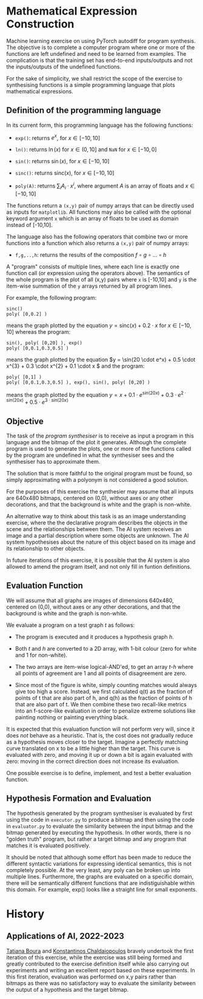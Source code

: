 # Mathematical Expression Construction

Machine learning exercise on using PyTorch autodiff for program
synthesis. The objective is to complete a computer program where
one or more of the functions are left undefined and need to be
learned from examples. The complication is that the training set
has end-to-end inputs/outputs and not the inputs/outputs of the
undefined functions.

For the sake of simplicity, we shall restrict the scope of the
exercise to synthesising functions is a simple programming language
that plots mathematical expressions.


## Definition of the programming language

In its current form, this programming language has the following
functions:

 - `exp()`: returns $e^x$, for $x \in [-10,10]$

 - `ln()`: returns $\ln(x)$ for $x \in (0,10]$ and `NaN` for
   $x \in [-10,0]$

 - `sin()`: returns $\sin(x)$, for $x \in [-10,10]$

 - `sinc()`: returns $\mathrm{sinc}(x)$, for $x \in [-10,10]$

 - `poly(A)`: returns $\sum_{i} A_i \cdot x^i$,
    where argument $A$ is an array of floats and $x \in [-10,10]$

The functions return a `(x,y)` pair of numpy arrays that can be
directly used as inputs for `matplotlib`. All functions may also
be called with the optional keyword argument `x` which is an array
of floats to be used as domain instead of [-10,10].

The language also has the following operators that combine two or more
functions into a function which also returns a `(x,y)` pair of numpy
arrays:

 - `f,g,..,h`: returns the results of the composition
   $f \circ g \circ ... \circ h$

A "program" consists of multiple lines, where each line is exactly one
function call (or expression using the operators above). The semantics
of the whole program is the plot of all (x,y) pairs where
`x` is [-10,10] and `y` is the item-wise summation of the `y` arrays
returned by all program lines.

For example, the following program:

```
sinc()
poly( [0,0.2] )
```

means the graph plotted by the equation
$y = \mathrm{sinc}(x) + 0.2 \cdot x$ for $x \in [-10,10]$
whereas the program:

```
sin(), poly( [0,20] ), exp()
poly( [0,0.1,0.3,0.5] )
```

means the graph plotted by the equation
$y = \sin(20 \cdot e^x) + 0.5 \cdot x^{3} + 0.3 \cdot x^{2} + 0.1 \cdot x $
and the program:

```
poly( [0,1] )
poly( [0,0.1,0.3,0.5] ), exp(), sin(), poly( [0,20] )
```

means the graph plotted by the equation
$y = x + 0.1 \cdot e^{sin(20x)} + 0.3 \cdot e^{2 \cdot sin(20x)} + 0.5 \cdot e^{3 \cdot sin(20x)}$


## Objective

The task of the _program synthesiser_ is to receive as input a program
in this language and the bitmap of the plot it generates. Although the
complete program is used to generate the plots, one or more of the
functions called by the program are undefined in what the synthesiser
sees and the synthesiser has to approximate them.

The solution that is more faithful to the original program must be
found, so simply approximating with a polyonym is not considered a
good solution.

For the purposes of this exercise the synthesier may assume that all
inputs are 640x480 bitmaps, centered on (0,0), without axes or any
other decorations, and that the background is white and the graph is
non-white.

An alternative way to think about this task is as an image
understanding exercise, where the the declarative program describes
the objects in the scene and the relationships between them. The AI
system receives an image and a partial description where some objects
are unknown. The AI system hypothesises about the nature of this
object based on its image and its relationship to other objects.

In future iterations of this exercise, it is possible that the AI
system is also allowed to amend the program itself, and not only fill
in funtion definitions.


## Evaluation Function

We will assume that all graphs are images of dimensions 640x480,
centered on (0,0), without axes or any other decorations,
and that the background is white and the graph is non-white.

We evaluate a program on a test graph _t_ as follows:

 - The program is executed and it produces a hypothesis graph _h_.

 - Both _t_ and _h_ are converted to a 2D array, with 1-bit colour
   (zero for white and 1 for non-white).

 - The two arrays are item-wise logical-AND'ed, to get an array
   _t-h_ where all points of agreement are 1 and all points of
   disagreement are zero.

 - Since most of the figure is white, simply counting matches would
   always give too high a score. Instead, we first calculated q(t) as
   the fraction of points of t that are also part of h, and q(h) as
   the fraction of points of h that are also part of t. We then
   combine these two recall-like metrics into an f-score-like
   evaluation in order to penalize extreme solutions like painting
   nothing or painting everything black.

It is expected that this evaluation function will not perform very
will, since it does _not_ behave as a heuristic. That is, the cost
does not gradually reduce as a hypothesis moves closer to the target.
Imagine a perfectly matching curve translated on x to be a little
higher than the target. This curve is evaluated with zero, and moving
it up or down a bit is again evaluated with zero: moving in the
correct direction does not increase its evaluation.

One possible exercise is to define, implement, and test a better
evaluation function.


## Hypothesis Formation and Evaluation

The hypothesis generated by the program synthesiser is evaluated by
first using the code in `executor.py` to produce a bitmap and then
using the code in `evaluator.py` to evaluate the similarity between
the input bitmap and the bitmap generated by executing the hypothesis.
In other words, there is no "golden truth" program, but rather a
target bitmap and any program that matches it is evaluated positively.

It should be noted that although some effort has been made to reduce
the different syntactic variations for expressing identical semantics,
this is not completely possible. At the very least, any poly can be
broken up into multiple lines. Furthermore, the graphs are evaluated
on a specific domain, there will be semantically different functions
that are indistiguishable within this domain. For example, exp() looks
like a straight line for small exponents.

# History

## Applications of AI, 2022-2023

[Tatiana Boura](https://github.com/tatiana-boura) and
[Konstantinos Chaldaiopoulos](https://github.com/KonstantinosChaldaiopoulos)
bravely undertook the first iteration of this exercise, while the
exercise was still being formed and greatly contributed to the exercise
definition itself while also carrying out experiments and writing an
excellent report based on these experiments. In this first iteration,
evaluation was performed on x,y pairs rather than bitmaps as there was
no satisfactory way to evaluate the similarity between the output of
a hypothesis and the target bitmap.
